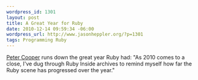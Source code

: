 ```yaml
--- 
wordpress_id: 1301
layout: post
title: A Great Year for Ruby
date: 2010-12-14 09:59:34 -06:00
wordpress_url: http://www.jasonheppler.org/?p=1301
tags: Programming Ruby
---
```

<a href="http://www.rubyinside.com/ruby-in-2010-a-retrospective-4059.html">Peter Cooper</a> runs down the great year Ruby had: "As 2010 comes to a close, I've dug through Ruby Inside archives to remind myself how far the Ruby scene has progressed over the year."
